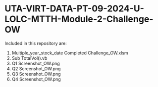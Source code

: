 # UTA-VIRT-DATA-PT-09-2024-U-LOLC-MTTH-Module-2-Challenge-OW

Included in this repository are:
1. Multiple_year_stock_date Completed Challenge_OW.xlsm
2. Sub TotalVol().vb
3. Q1 Screenshot_OW.png
4. Q2 Screenshot_OW.png
5. Q3 Screenshot_OW.png
6. Q4 Screenshot_OW.png
